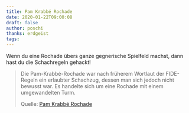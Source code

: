 ```yaml
---
title: Pam Krabbé Rochade
date: 2020-01-22T09:00:08
draft: false
author: poschi
thanks: erdgeist
tags: 
---
```


Wenn du eine Rochade übers ganze gegnerische Spielfeld machst, dann hast du die
Schachregeln gehackt!

> Die Pam-Krabbé-Rochade war nach früherem Wortlaut der FIDE-Regeln ein
> erlaubter Schachzug, dessen man sich jedoch nicht bewusst war. Es handelte
> sich um eine Rochade mit einem umgewandelten Turm.
>
> Quelle: [Pam Krabbé Rochade](https://de.wikipedia.org/wiki/Pam-Krabb%C3%A9-Rochade)
